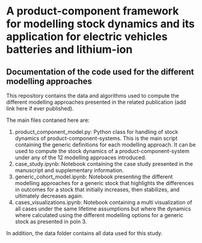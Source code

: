 # A product-component framework for modelling stock dynamics and its application for electric vehicles batteries and lithium-ion
## Documentation of the code used for the different modelling approaches

This repository contains the data and algorithms used to compute the different modelling approaches presented in the related publication (add link here if ever published).

The main files contaned here are:
1. product_component_model.py: Python class for handling of stock dynamics of product-component-systems. This is the main script containing the generic definitions for each modelling approach. It can be used to compute the stock dynamics of a product-component-system under any of the 12 modelling approaces introduced.
2. case_study.ipynb: Notebook containing the case study presented in the manuscript and supplementary information.
3. generic_cohort_model.ipynb: Notebook presenting the different modelling approaches for a generic stock that highlights the differences in outcomes for a stock that initially increases, then stabilizes, and ultimately decreases again.
4. cases_visualizations.ipynb: Notebook containing a multi visualization of all cases under the same lifetime assumptions but where the dynamics where calculated using the different modelling options for a generic stock as presented in poin 3.

In addition, the data folder contains all data used for this study.
